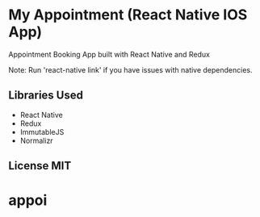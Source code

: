 # My Appointment (React Native IOS App)
Appointment Booking App built with React Native and Redux


Note: Run 'react-native link' if you have issues with native dependencies.
## Libraries Used
  - React Native
  - Redux
  - ImmutableJS
  - Normalizr
  
## License MIT
# appoi
